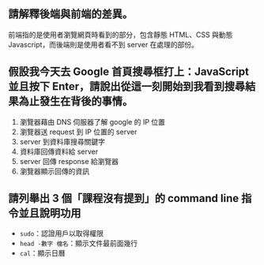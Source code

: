 ## 請解釋後端與前端的差異。
前端指的是使用者瀏覽網頁時看到的部分，包含靜態 HTML、CSS 與動態 Javascript，而後端則是使用者看不到 server 在處理的部份。

## 假設我今天去 Google 首頁搜尋框打上：JavaScript 並且按下 Enter，請說出從這一刻開始到我看到搜尋結果為止發生在背後的事情。
1. 瀏覽器藉由 DNS 伺服器了解 google 的 IP 位置
2. 瀏覽器送 request 到 IP 位置的 server
3. server 到資料庫搜尋關鍵字
4. 資料庫回傳資料給 server
5. server 回傳 response 給瀏覽器
6. 瀏覽器顯示回傳的資訊

## 請列舉出 3 個「課程沒有提到」的 command line 指令並且說明功用
- `sudo`：認證用戶以取得權限
- `head -數字 檔名`：顯示文件最前面幾行
- `cal`：顯示日曆